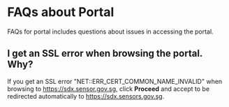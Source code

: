 
# FAQs about Portal

FAQs for portal includes questions about issues in accessing the portal.

## I get an SSL error when browsing the portal. Why?

If you get an SSL error "NET::ERR_CERT_COMMON_NAME_INVALID" when browsing to https://sdx.sensor.gov.sg, click **Proceed** and accept to be redirected automatically to https://sdx.sensors.gov.sg.

